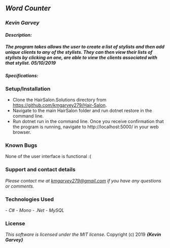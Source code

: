 ## _Word Counter_

### _***Kevin Garvey***_

#### _Description:_
##### _The program takes allows the user to create a list of stylists and then add unique clients to any of the stylists. They can then view their lists of stylists by clicking on one, are able to view the clients associated with that stylist. 05/10/2019_

#### _Specifications:_

### Setup/Installation
- Clone the HairSalon.Solutions directory from https://github.com/kmgarvey279/Hair-Salon.
- Navigate to the main HairSalon folder and run dotnet restore in the command line.
- Run dotnet run in the command line. Once you receive confirmation that the program is running, navigate to http://localhost:5000/ in your web browser.    

### Known Bugs
None of the user interface is functional :(
### Support and contact details

_Please contact me at kmgarvey279@gmail.com if you have any questions or comments._

### Technologies Used

_- C#_
_- Mono_
_- .Net_
_- MySQL_
### License

_This software is licensed under the MIT license._
Copyright (c) 2019 **_{Kevin Garvey}_**

